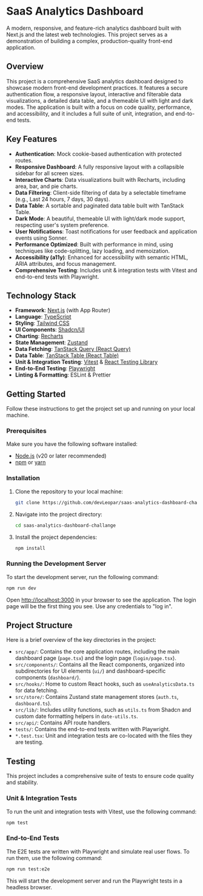 # SaaS Analytics Dashboard

A modern, responsive, and feature-rich analytics dashboard built with Next.js and the latest web technologies. This project serves as a demonstration of building a complex, production-quality front-end application.

## Overview

This project is a comprehensive SaaS analytics dashboard designed to showcase modern front-end development practices. It features a secure authentication flow, a responsive layout, interactive and filterable data visualizations, a detailed data table, and a themeable UI with light and dark modes. The application is built with a focus on code quality, performance, and accessibility, and it includes a full suite of unit, integration, and end-to-end tests.

## Key Features

- **Authentication**: Mock cookie-based authentication with protected routes.
- **Responsive Dashboard**: A fully responsive layout with a collapsible sidebar for all screen sizes.
- **Interactive Charts**: Data visualizations built with Recharts, including area, bar, and pie charts.
- **Data Filtering**: Client-side filtering of data by a selectable timeframe (e.g., Last 24 hours, 7 days, 30 days).
- **Data Table**: A sortable and paginated data table built with TanStack Table.
- **Dark Mode**: A beautiful, themeable UI with light/dark mode support, respecting user's system preference.
- **User Notifications**: Toast notifications for user feedback and application events using Sonner.
- **Performance Optimized**: Built with performance in mind, using techniques like code-splitting, lazy loading, and memoization.
- **Accessibility (a11y)**: Enhanced for accessibility with semantic HTML, ARIA attributes, and focus management.
- **Comprehensive Testing**: Includes unit & integration tests with Vitest and end-to-end tests with Playwright.

## Technology Stack

- **Framework**: [Next.js](https://nextjs.org/) (with App Router)
- **Language**: [TypeScript](https://www.typescriptlang.org/)
- **Styling**: [Tailwind CSS](https://tailwindcss.com/)
- **UI Components**: [Shadcn/UI](https://ui.shadcn.com/)
- **Charting**: [Recharts](https://recharts.org/)
- **State Management**: [Zustand](https://zustand-demo.pmnd.rs/)
- **Data Fetching**: [TanStack Query (React Query)](https://tanstack.com/query/latest)
- **Data Table**: [TanStack Table (React Table)](https://tanstack.com/table/v8)
- **Unit & Integration Testing**: [Vitest](https://vitest.dev/) & [React Testing Library](https://testing-library.com/docs/react-testing-library/intro/)
- **End-to-End Testing**: [Playwright](https://playwright.dev/)
- **Linting & Formatting**: ESLint & Prettier

## Getting Started

Follow these instructions to get the project set up and running on your local machine.

### Prerequisites

Make sure you have the following software installed:

- [Node.js](https://nodejs.org/en) (v20 or later recommended)
- [npm](https://www.npmjs.com/) or [yarn](https://yarnpkg.com/)

### Installation

1.  Clone the repository to your local machine:
    ```bash
    git clone https://github.com/devLeopar/saas-analytics-dashboard-challange.git
    ```
2.  Navigate into the project directory:
    ```bash
    cd saas-analytics-dashboard-challange
    ```
3.  Install the project dependencies:
    ```bash
    npm install
    ```

### Running the Development Server

To start the development server, run the following command:

```bash
npm run dev
```

Open [http://localhost:3000](http://localhost:3000) in your browser to see the application. The login page will be the first thing you see. Use any credentials to "log in".

## Project Structure

Here is a brief overview of the key directories in the project:

- `src/app/`: Contains the core application routes, including the main dashboard page (`page.tsx`) and the login page (`login/page.tsx`).
- `src/components/`: Contains all the React components, organized into subdirectories for UI elements (`ui/`) and dashboard-specific components (`dashboard/`).
- `src/hooks/`: Home to custom React hooks, such as `useAnalyticsData.ts` for data fetching.
- `src/store/`: Contains Zustand state management stores (`auth.ts`, `dashboard.ts`).
- `src/lib/`: Includes utility functions, such as `utils.ts` from Shadcn and custom date formatting helpers in `date-utils.ts`.
- `src/api/`: Contains API route handlers.
- `tests/`: Contains the end-to-end tests written with Playwright.
- `*.test.tsx`: Unit and integration tests are co-located with the files they are testing.

## Testing

This project includes a comprehensive suite of tests to ensure code quality and stability.

### Unit & Integration Tests

To run the unit and integration tests with Vitest, use the following command:

```bash
npm test
```

### End-to-End Tests

The E2E tests are written with Playwright and simulate real user flows. To run them, use the following command:

```bash
npm run test:e2e
```

This will start the development server and run the Playwright tests in a headless browser.
